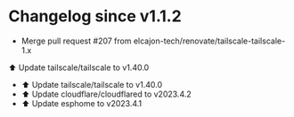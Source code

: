 # Changelog since v1.1.2
- Merge pull request #207 from elcajon-tech/renovate/tailscale-tailscale-1.x

⬆️ Update tailscale/tailscale to v1.40.0 
- ⬆️ Update tailscale/tailscale to v1.40.0 
- ⬆️ Update cloudflare/cloudflared to v2023.4.2 
- ⬆️ Update esphome to v2023.4.1 
